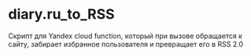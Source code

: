 # diary.ru_to_RSS
Скрипт для Yandex cloud function, который при вызове обращается к сайту, забирает избранное пользователя и превращает его в RSS 2.0
